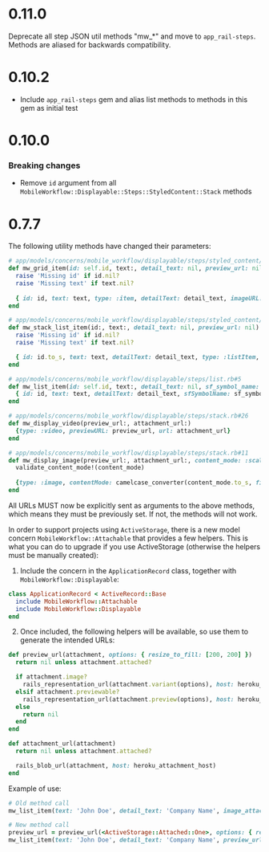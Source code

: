 # 0.11.0
Deprecate all step JSON util methods "mw_*" and move to `app_rail-steps`. Methods are aliased for backwards compatibility.

# 0.10.2
* Include `app_rail-steps` gem and alias list methods to methods in this gem as initial test

# 0.10.0

### Breaking changes
* Remove `id` argument from all `MobileWorkflow::Displayable::Steps::StyledContent::Stack` methods

# 0.7.7
The following utility methods have changed their parameters:

```ruby
# app/models/concerns/mobile_workflow/displayable/steps/styled_content/grid.rb#20
def mw_grid_item(id: self.id, text:, detail_text: nil, preview_url: nil)
  raise 'Missing id' if id.nil?
  raise 'Missing text' if text.nil?
  
  { id: id, text: text, type: :item, detailText: detail_text, imageURL: preview_url }.compact
end

# app/models/concerns/mobile_workflow/displayable/steps/styled_content/stack.rb#20
def mw_stack_list_item(id:, text:, detail_text: nil, preview_url: nil)
  raise 'Missing id' if id.nil?
  raise 'Missing text' if text.nil?

  { id: id.to_s, text: text, detailText: detail_text, type: :listItem, imageURL: preview_url }.compact
end

# app/models/concerns/mobile_workflow/displayable/steps/list.rb#5
def mw_list_item(id: self.id, text:, detail_text: nil, sf_symbol_name: nil, material_icon_name: nil, preview_url: nil)
  { id: id, text: text, detailText: detail_text, sfSymbolName: sf_symbol_name, materialIconName: material_icon_name, imageURL: preview_url }.compact
end

# app/models/concerns/mobile_workflow/displayable/steps/stack.rb#26
def mw_display_video(preview_url:, attachment_url:)
  {type: :video, previewURL: preview_url, url: attachment_url}
end

# app/models/concerns/mobile_workflow/displayable/steps/stack.rb#11
def mw_display_image(preview_url:, attachment_url:, content_mode: :scale_aspect_fill)
  validate_content_mode!(content_mode)
  
  {type: :image, contentMode: camelcase_converter(content_mode.to_s, first_letter: :lower), previewURL: preview_url, url: attachment_url}
end
```

All URLs MUST now be explicitly sent as arguments to the above methods, which means they must be previously set. If not, the methods will not work.

In order to support projects using `ActiveStorage`, there is a new model concern `MobileWorkflow::Attachable` that provides a few helpers. This is what you can do to upgrade if you use ActiveStorage (otherwise the helpers must be manually created):

1. Include the concern in the `ApplicationRecord` class, together with `MobileWorkflow::Displayable`:

```ruby
class ApplicationRecord < ActiveRecord::Base
  include MobileWorkflow::Attachable
  include MobileWorkflow::Displayable
end
```

2. Once included, the following helpers will be available, so use them to generate the intended URLs:

```ruby
def preview_url(attachment, options: { resize_to_fill: [200, 200] })
  return nil unless attachment.attached?

  if attachment.image?
    rails_representation_url(attachment.variant(options), host: heroku_attachment_host)
  elsif attachment.previewable?
    rails_representation_url(attachment.preview(options), host: heroku_attachment_host)
  else
    return nil
  end
end

def attachment_url(attachment)
  return nil unless attachment.attached?

  rails_blob_url(attachment, host: heroku_attachment_host)
end
```

Example of use:
```ruby
# Old method call
mw_list_item(text: 'John Doe', detail_text: 'Company Name', image_attachment: <ActiveStorage::Attached::One>, image_url: 'https://test.org/preview')

# New method call
preview_url = preview_url(<ActiveStorage::Attached::One>, options: { resize_to_fill: [200, 200] }) || 'https://test.org/preview'
mw_list_item(text: 'John Doe', detail_text: 'Company Name', preview_url: preview_url)
```
